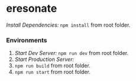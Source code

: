 # eresonate

*Install Dependencies:* `npm install` from root folder.

### Environments
1. *Start Dev Server:* `npm run dev`  from root folder.
2. *Start Production Server:* 
  1. `npm run build` from root folder.
   2. `npm run start` from root folder.
